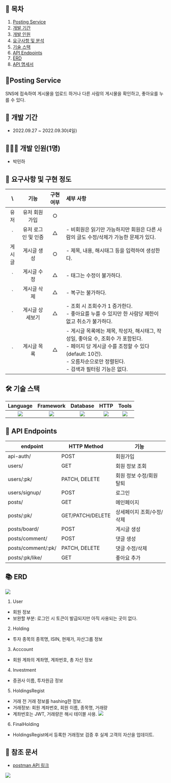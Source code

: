 ## 📎 목차

1. [Posting Service](#-posting-service)
2. [개발 기간](#-개발-기간)
3. [개발 인원](#-개발-인원)
4. [요구사항 및 분석](#-요구사항-및-분석)
5. [기술 스택](#-기술-스택)
6. [API Endpoints](#api-endpoints)
7. [ERD](#-erd)
8. [API 명세서](#-api-명세서)

## 🚀Posting Service
SNS에 접속하여 게시물을 업로드 하거나 다른 사람의 게시물을 확인하고, 좋아요를 누를 수 있다.

## 📆 개발 기간
- 2022.09.27 ~ 2022.09.30(4일)

## 🧑🏻‍💻 개발 인원(1명)
- 박민하

## 📝 요구사항 및 구현 정도
\ | 기능 | 구현 여부 | 세부 사항
:--: | :--: | :--: | :--
유저 | 유저 회원가입 | ○ 
` | 유저 로그인 및 인증 | △ | - 비회원은 읽기만 가능하지만 회원은 다른 사람의 글도 수정/삭제가 가능한 문제가 있다.
게시글 | 게시글 생성 | ○ | - 제목, 내용, 해시태그 등을 입력하여 생성한다.
` | 게시글 수정 | △ | - 태그는 수정이 불가하다.
` | 게시글 삭제  | △ | - 복구는 불가하다.
` | 게시글 상세보기 | △ | - 조회 시 조회수가 1 증가한다. </br> - 좋아요를 누를 수 있지만 한 사람당 제한이 없고 취소가 불가하다.
` | 게시글 목록 | △ | - 게시글 목록에는 제목, 작성자, 해시태그, 작성일, 좋아요 수, 조회수 가 포함된다.  </br> - 페이지 당 게시글 수를 조정할 수 있다(default: 10건). </br> - 오름차순으로만 정렬된다. </br> - 검색과 필터링 기능은 없다.


## 🛠 기술 스택
Language | Framework | Database | HTTP | Tools
| :----------------------------------------------------------------------------------------------------: | :----------------------------------------------------------------------------------------------------: | :--------------------------------------------------------------------------------------------------: | :----------------------------------------------------------------------------------------------------------: | :------------------------------------------------------------------------------------------------------: |
| <img src="https://img.shields.io/badge/python-3776AB?style=for-the-badge&logo=python&logoColor=white"> | <img src="https://img.shields.io/badge/DRF-092E20?style=for-the-badge&logo=django&logoColor=white"> | <img src="https://img.shields.io/badge/mysql-4479A1?style=for-the-badge&logo=mysql&logoColor=white">  | <img src="https://img.shields.io/badge/postman-FF6C37?style=for-the-badge&logo=postman&logoColor=white"> |  <img src="https://img.shields.io/badge/git-F05032?style=for-the-badge&logo=git&logoColor=white">


## 🎯 API Endpoints
| endpoint | HTTP Method | 기능 
|----------|-------------|------
|api-auth/ | POST | 회원가입
|users/ | GET | 회원 정보 조회 
|users/:pk/ | PATCH, DELETE | 회원 정보 수정/회원 탈퇴 
|users/signup/ | POST | 로그인 
|posts/ | GET | 메인페이지
|posts/:pk/ | GET/PATCH/DELETE | 상세페이지 조회/수정/삭제
|posts/board/ | POST| 게시글 생성
|posts/comment/ | POST | 댓글 생성
|posts/comment/:pk/ |PATCH, DELETE | 댓글 수정/삭제
|posts/:pk/like/ | GET | 좋아요 추가


## 📚 ERD
![](https://velog.velcdn.com/images/miracle-21/post/6e8dad6b-ca12-4e62-9f18-690fa72faf31/image.png)
1. User
- 회원 정보
- 보완할 부분: 로그인 시 토큰이 발급되지만 아직 사용되는 곳이 없다.

2. Holding
- 투자 종목의 종목명, ISIN, 현재가, 자산그룹 정보

3. Acccount
- 회원 계좌의 계좌명, 계좌번호, 총 자산 정보

4. Investment
- 증권사 이름, 투자원금 정보

5. HoldingsRegist
- 거래 전 거래 정보를 hashing한 정보.
- 거래정보: 회원 계좌번호, 회원 이름, 종목명, 거래량
- 계좌번호는 JWT, 거래량은 해시 테이블 사용.
![](https://velog.velcdn.com/images/miracle-21/post/8829083d-73b6-427d-99e2-dd57d7e040da/image.png)

6. FinalHolding
- HoldingsRegist에서 등록한 거래정보 검증 후 실제 고객의 자산을 업데이트.

## 🔖 참조 문서
- [postman API 링크](https://documenter.getpostman.com/view/18832289/2s7Z7YJuGb)

![](https://velog.velcdn.com/images/miracle-21/post/4578c1c3-016c-4bde-9ee1-9273abde90ed/image.gif)

